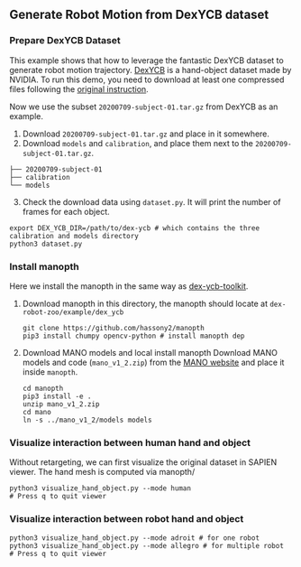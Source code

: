 ## Generate Robot Motion from DexYCB dataset

### Prepare DexYCB Dataset

This example shows that how to leverage the fantastic DexYCB dataset to generate robot motion trajectory.
[DexYCB](https://dex-ycb.github.io/) is a hand-object dataset made by NVIDIA. To run this demo, you need to download at
least one compressed files following the [original instruction](https://dex-ycb.github.io).

Now we use the subset `20200709-subject-01.tar.gz` from DexYCB as an example.

1. Download `20200709-subject-01.tar.gz` and place in it somewhere.
2. Download `models` and `calibration`, and place them next to the `20200709-subject-01.tar.gz`.

```Log
├── 20200709-subject-01
├── calibration
└── models
```

3. Check the download data using `dataset.py`. It will print the number of frames for each object.

```shell
export DEX_YCB_DIR=/path/to/dex-ycb # which contains the three calibration and models directory
python3 dataset.py
```

### Install manopth

Here we install the manopth in the same way as [dex-ycb-toolkit](https://github.com/NVlabs/dex-ycb-toolkit).

1. Download manopth in this directory, the manopth should locate at `dex-robot-zoo/example/dex_ycb`

    ```shell
    git clone https://github.com/hassony2/manopth
    pip3 install chumpy opencv-python # install manopth dep
    ```

2. Download MANO models and local install manopth
   Download MANO models and code (`mano_v1_2.zip`) from the [MANO website](https://mano.is.tue.mpg.de) and place it
   inside `manopth`.

    ```shell
    cd manopth
    pip3 install -e .
    unzip mano_v1_2.zip
    cd mano
    ln -s ../mano_v1_2/models models
    ```

### Visualize interaction between human hand and object

Without retargeting, we can first visualize the original dataset in SAPIEN viewer. The hand mesh is computed via
manopth/

```shell
python3 visualize_hand_object.py --mode human
# Press q to quit viewer
```

### Visualize interaction between robot hand and object

```shell
python3 visualize_hand_object.py --mode adroit # for one robot
python3 visualize_hand_object.py --mode allegro # for multiple robot
# Press q to quit viewer
```






